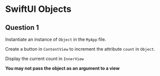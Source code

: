 # SwiftUI Objects

## Question 1

Instantiate an instance of `Object` in the `MyApp` file. 

Create a button in `ContentView` to increment the attribute `count` in `Object`.

Display the current count in `InnerView`

**You may not pass the object as an argument to a view**

